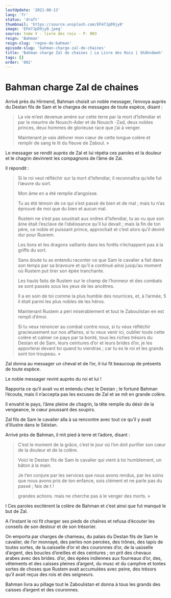 ```yaml
---
lastUpdate: '2021-08-13'
lang: 'fr'
status: 'draft'
thumbnail: 'https://source.unsplash.com/EFm7JpD9jy8'
image: 'EFm7JpD9jy8.jpeg'
source: tome V - livre des rois - P. 003
reign: 'Bahman'
reign-slug: 'regne-de-bahman'
episode-slug: 'bahman-charge-zal-de-chaines'
title: 'Bahman charge Zal de chaines | Le Livre des Rois | Shâhnâmeh'
tags: []
order: '002'
---
```


<!-- LTeX: language=fr -->

# Bahman charge Zal de chaines

Arrivé près du Hirmend, Bahman choisit un noble messager, l’envoya auprès du Destan fils de Sam et le chargea de messages de toute espèce, disant :

> La vie m’est devenue amère sur cette terre par la mort d’Isfendiar et par le meurtre de Nousch-Ader et de Nousch -Zad, deux nobles princes, deux hommes de glorieuse race que j’ai à venger.
>
> Maintenant je vais délivrer mon cœur de cette longue colère et remplir de sang le lit du fleuve de Zaboul. »

Le messager se rendit auprès de Zal et lui répéta ces paroles et la douleur et le chagrin devinrent les compagnons de l’âme de Zal.

Il répondit :

> Si le roi veut réfléchir sur la mort d’Isfendiar, il reconnaîtra qu’elle fut l’œuvre du sort.
>
> Mon âme en a été remplie d’angoisse.
>
> Tu as été témoin de ce qui s’est passé de bien et de mal ; mais tu n’as éprouvé de moi que du bien et aucun mal.
>
> Rustem ne s’est pas soustrait aux ordres d’Isfendiar, tu as vu que son âme était l’esclave de l’obéissance qu’il lui devait ; mais la fin de ton père, ce noble et puissant prince, approchait et c’est alors qu’il devint dur pour Rusrem.
>
> Les lions et les dragons vaillants dans les forêts n’échappent pas à la griffe du sort.
>
> Sans doute tu as entendu raconter ce que Sam le cavalier a fait dans son temps par sa bravoure et qu’il a continué ainsi jusqu’au moment où Rustem put tirer son épée tranchante.
>
> Les hauts faits de Rustem sur le champ de l’honneur et des combats se sont passés sous les yeux de les ancêtres.
>
> Il a en soin de toi comme la plus humble des nourrices, et, à l’armée, 5 il était parmi les plus nobles de les héros.
>
> Maintenant Rustem a péri misérablement et tout le Zaboulistan en est rempli d’émoi.
>
> Si tu veux renoncer au combat contre nous, si tu veux réfléchir gracieusement sur nos affaires, si tu veux venir ici, oublier toute cette colère et calmer ce pays par ta bonté, tous les riches trésors du Destan et de Sam, leurs ceintures d’or et leurs brides d’or, je les apporterai devant toi quand tu viendras ; car tu es le roi et les grands sont ton troupeau. »

Zal donna au messager un cheval et de l’or, il-lui fit beaucoup de présents de toute espèce.

Le noble messager revint auprès du roi et lui !

Rapporta ce qu’il avait vu et entendu chez le Destan ; le fortuné Bahman l’écouta, mais il n’accepta pas les excuses de Zal et se mit en grande colère.

Il envahit le pays, l’âme pleine de chagrin, la tête remplie du désir de la vengeance, le cœur poussant des soupirs.

Zal fils de Sam le cavalier alla à sa rencontre avec tout ce qu’il y avait d’illustre dans le Séistan.

Arrivé près de Bahman, il mit pied à terre et l’adore, disant :

> C’est le moment de la grâce, c’est le jour où l’on doit purifier son cœur de la douleur et de la colère.
>
> Voici le Destan fils de Sam le cavalier qui vient à toi humblement, un bâton à la main.
>
> Je t’en conjure par les services que nous avons rendus, par les soins que nous avons pris de ton enfance, sois clément et ne parle pas du passé ; fais de t !
>
> grandes actions. mais ne cherche pas à le venger des morts. »

I Ces paroles excitèrent la colère de Bahman et c’est ainsi que fut manqué le but de Zal.

A l’instant le roi fit charger ses pieds de chaînes et refusa d’écouter les conseils de son destour et de son trésorier.

On emporta par charges de chameau, du palais du Destan fils de Sam le cavalier, de l’or monnayé, des perles non percées, des trônes, des tapis de toutes sortes, de la.oaisselle d’or et des couronnes d’or, de la uaùselle d’argent, des boucles d’oreilles et des ceintures ; on prit des chevaux arabes avec des brides. d’or, des épées indiennes aux fourreaux d’or, des, vêtements et des caisses pleines d’argent, du musc et du camphre et tontes sortes de choses que Rustem avait accumulées avec peine, des trésors qu’il avait reçus des rois et des seigneurs.

Bahman livra au pillage tout le Zaboulistan et donna à tous les grands des caisses d’argent et des couronnes.
